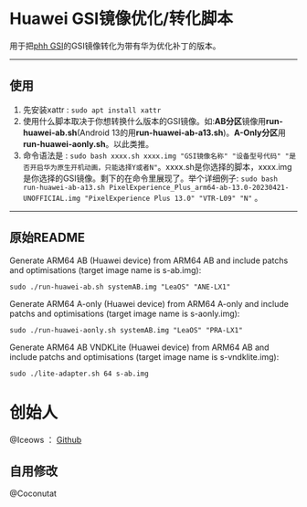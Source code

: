 # Huawei GSI镜像优化/转化脚本  
用于把[phh GSI](https://github.com/phhusson/treble_experimentations/wiki/Generic-System-Image-%28GSI%29-list)的GSI镜像转化为带有华为优化补丁的版本。  
***
## 使用  

1. 先安装xattr : `sudo apt install xattr`
2. 使用什么脚本取决于你想转换什么版本的GSI镜像。如:**AB分区**镜像用**run-huawei-ab.sh**(Android 13的用**run-huawei-ab-a13.sh**)。**A-Only分区**用**run-huawei-aonly.sh**。以此类推。
3. 命令语法是 : `sudo bash xxxx.sh xxxx.img "GSI镜像名称" "设备型号代码" "是否开启华为原生开机动画，只能选择Y或者N"`。xxxx.sh是你选择的脚本，xxxx.img是你选择的GSI镜像。剩下的在命令里展现了。举个详细例子: `sudo bash run-huawei-ab-a13.sh PixelExperience_Plus_arm64-ab-13.0-20230421-UNOFFICIAL.img "PixelExperience Plus 13.0" "VTR-L09" "N"` 。

   
***
## 原始README
Generate ARM64 AB (Huawei device) from ARM64 AB and include patchs and optimisations (target image name is s-ab.img):

    sudo ./run-huawei-ab.sh systemAB.img "LeaOS" "ANE-LX1"

Generate ARM64 A-only (Huawei device) from ARM64 A-only and include patchs and optimisations (target image name is s-aonly.img):

    sudo ./run-huawei-aonly.sh systemAB.img "LeaOS" "PRA-LX1"

Generate ARM64 AB VNDKLite (Huawei device) from ARM64 AB and include patchs and optimisations (target image name is s-vndklite.img):

    sudo ./lite-adapter.sh 64 s-ab.img 

# 创始人
@Iceows ： [Github](https://github.com/Iceows)

## 自用修改
@Coconutat